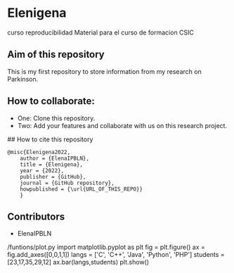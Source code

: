 # Elenigena
curso reproducibilidad
Material para el curso de formacion CSIC
## Aim of this repository
This is my first repository to store information from my research on Parkinson.

## How to collaborate:

- One: Clone this repository.
- Two: Add your features and collaborate with us on this research project.

## How to cite this repository

	@misc{Elenigena2022,
  		author = {ElenaIPBLN},
  		title = {Elenigena},
  		year = {2022},
  		publisher = {GitHub},
  		journal = {GitHub repository},
  		howpublished = {\url{URL_OF_THIS_REPO}}
		}
## Contributors

- ElenaIPBLN
		
/funtions/plot.py
import matplotlib.pyplot as plt
fig = plt.figure()
ax = fig.add_axes([0,0,1,1])
langs = ['C', 'C++', 'Java', 'Python', 'PHP']
students = [23,17,35,29,12]
ax.bar(langs,students)
plt.show()
